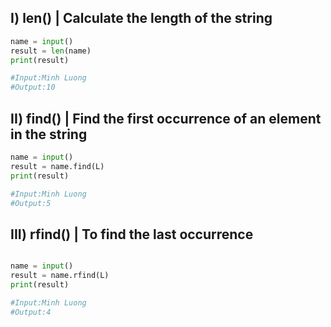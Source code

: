 
## I) len()  | Calculate the length of the string

```python
name = input()
result = len(name)
print(result)

#Input:Minh Luong
#Output:10
```

## II) find() | Find the first occurrence of an element in the string

```python
name = input()
result = name.find(L)
print(result)

#Input:Minh Luong
#Output:5
```

## III) rfind() | To find the last occurrence
```python

name = input()
result = name.rfind(L)
print(result)

#Input:Minh Luong
#Output:4
```



